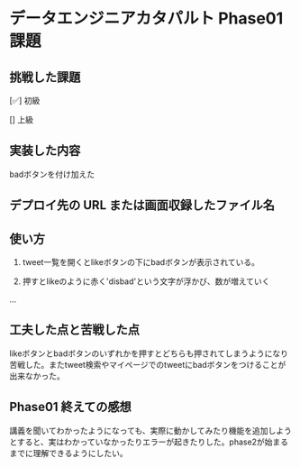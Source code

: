 <!-- readme.md -->

# データエンジニアカタパルト Phase01 課題

## 挑戦した課題

[✅] 初級

[] 上級

## 実装した内容
badボタンを付け加えた
## デプロイ先の URL または画面収録したファイル名

## 使い方

1. tweet一覧を開くとlikeボタンの下にbadボタンが表示されている。

2. 押すとlikeのように赤く'disbad'という文字が浮かび、数が増えていく


...

## 工夫した点と苦戦した点
likeボタンとbadボタンのいずれかを押すとどちらも押されてしまうようになり苦戦した。またtweet検索やマイページでのtweetにbadボタンをつけることが出来なかった。
## Phase01 終えての感想
講義を聞いてわかったようになっても、実際に動かしてみたり機能を追加しようとすると、実はわかっていなかったりエラーが起きたりした。phase2が始まるまでに理解できるようにしたい。